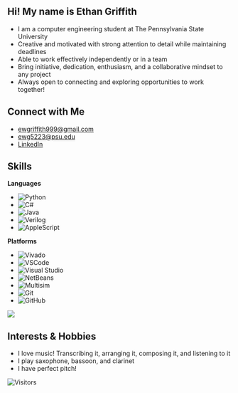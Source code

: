 ## Hi! My name is Ethan Griffith
- I am a computer engineering student at The Pennsylvania State University
- Creative and motivated with strong attention to detail while maintaining deadlines
- Able to work effectively independently or in a team
- Bring initiative, dedication, enthusiasm, and a collaborative mindset to any project
- Always open to connecting and exploring opportunities to work together!

## Connect with Me
- ewgriffith999@gmail.com
- ewg5223@psu.edu
- [LinkedIn](https://linkedin.com/in/ethangriffith2004)

## Skills
**Languages**
- ![Python](https://img.shields.io/badge/-Python-3776AB?style=flat-square&logo=python&logoColor=white)
- ![C#](https://img.shields.io/badge/-C%23-239120?style=flat-square&logo=c-sharp&logoColor=white)
- ![Java](https://img.shields.io/badge/-Java-007396?style=flat-square&logo=java&logoColor=white)
- ![Verilog](https://img.shields.io/badge/-Verilog-000000?style=flat-square&logo=&logoColor=white)
- ![AppleScript](https://img.shields.io/badge/-AppleScript-999999?style=flat-square&logo=applescript&logoColor=white)

**Platforms**
- ![Vivado](https://img.shields.io/badge/-Vivado-ffcc00?style=flat-square)
- ![VSCode](https://img.shields.io/badge/-Visual%20Studio%20Code-007ACC?style=flat-square&logo=visual-studio-code&logoColor=white)
- ![Visual Studio](https://img.shields.io/badge/-Visual%20Studio-5C2D91?style=flat-square&logo=visual-studio&logoColor=white)
- ![NetBeans](https://img.shields.io/badge/-NetBeans-2F8CC0?style=flat-square&logo=apache-netbeans-ide&logoColor=white)
- ![Multisim](https://img.shields.io/badge/-Multisim-003399?style=flat-square)
- ![Git](https://img.shields.io/badge/-Git-F05032?style=flat-square&logo=git&logoColor=white)
- ![GitHub](https://img.shields.io/badge/-GitHub-181717?style=flat-square&logo=github&logoColor=white)

<img src="https://github-readme-stats.vercel.app/api/top-langs/?username=ethangriffith2004&theme=default&layout=compact&langs_count=6">

## Interests & Hobbies
- I love music! Transcribing it, arranging it, composing it, and listening to it
- I play saxophone, bassoon, and clarinet
- I have perfect pitch!

![Visitors](https://komarev.com/ghpvc/?username=ethangriffith2004&style=flat-square)
